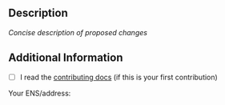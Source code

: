 ## Description

_Concise description of proposed changes_

## Additional Information

- [ ] I read the [contributing docs](/wagmi-dev/abitype/blob/main/.github/CONTRIBUTING.md) (if this is your first contribution)

Your ENS/address:
